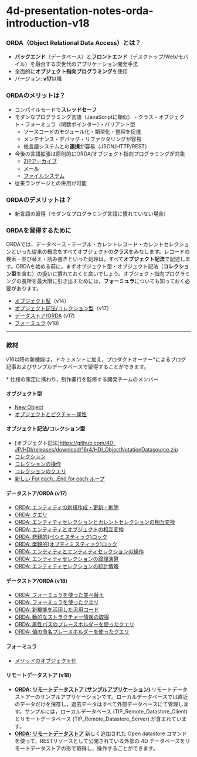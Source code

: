 # 4d-presentation-notes-orda-introduction-v18

### ORDA（Object Relational Data Access）とは？

* **バックエンド**（データベース）と**フロントエンド**（デスクトップ/Web/モバイル）を融合する次世代のアプリケーション開発手法
* 全面的に**オブジェクト指向プログラミング**を使用
* バージョン: **v17**以降

### ORDAのメリットは？

* コンパイルモードで**スレッドセーフ**
* モダンなプログラミング言語（JavaScriptに類似） - クラス・オブジェクト・フォーミュラ（関数ポインター）・バリアント型
  * ソースコードのモジュール化・類型化・整理を促進
  * メンテナンス・デバッグ・リファクタリングが容易
  * 他言語システムとの**連携**が容易（JSON/HTTP/REST）
* 今後の言語拡張は原則的にORDA/オブジェクト指向プログラミングが対象
  * [ZIPアーカイブ](https://doc.4d.com/4Dv18/4D/18/About-ZIP-Archives.300-4679649.ja.html)
  * [メール](https://doc.4d.com/4Dv18/4D/18/Mail.302-4504492.ja.html)
  * [ファイルシステム](https://doc.4d.com/4Dv18/4D/18/File-and-folder-object-pathnames.300-4506091.ja.html)
* 従来ランゲージとの併用が可能

### ORDAのデメリットは？

* 新言語の習得（モダンなプログラミング言語に慣れていない場合）

### ORDAを習得するために

ORDAでは，データベース・テーブル・カレントレコード・カレントセレクションといった従来の概念をすべてオブジェクトの**クラス**をみなします。レコードの検索・並び替え・読み書きといった処理は，すべて**オブジェクト記法**で記述します。ORDAを始める前に，まずオブジェクト型・オブジェクト記法（**コレクション型**を含む）の扱いに慣れておくと良いでしょう。オブジェクト指向プログラミングの長所を最大限に引き出すためには，**フォーミュラ**についても知っておく必要があります。

* [オブジェクト型](https://doc.4d.com/4Dv18/4D/18/Structure-of-4D-language-objects.300-4505646.ja.html)（v14）
* [オブジェクト記法/コレクション型](https://doc.4d.com/4Dv18/4D/18/Using-object-notation.300-4505639.ja.html)（v17）
* [データストア/ORDA](https://doc.4d.com/4Dv18/4D/18/Datastores.300-4575757.ja.html) (v17)
* [フォーミュラ](https://doc.4d.com/4Dv18/4D/18/Formula.301-4505749.ja.html) (v18)

---

### 教材

v16以降の新機能は，ドキュメントに加え，プロダクトオーナー\*によるブログ記事およびサンプルデータベースで習得することができます。

\* 仕様の策定に携わり，制作進行を監修する開発チームのメンバー

#### オブジェクト型

* [New Object](https://github.com/4D-JP/HDI/releases/download/16r3/HDI_NewObject.zip)
* [オブジェクトとピクチャー属性](https://github.com/4D-JP/HDI/releases/download/16r4/HDI_PictureObjectAttribute.zip)

#### オブジェクト記法/コレクション型

* [オブジェクト記法]https://github.com/4D-JP/HDI/releases/download/16r4/HDI_ObjectNotationDatasource.zip
* [コレクション](https://github.com/4D-JP/HDI/releases/download/16r4/HDI_UseCollections.zip)
* [コレクションの操作](https://github.com/4D-JP/HDI/releases/download/16r6/HDI_Collection_Members.zip)
* [コレクションのクエリ](https://github.com/4D-JP/HDI/releases/download/16r6/HDI_Collection_Query.zip)
* [新しい For each…End for each ループ](https://github.com/4D-JP/HDI/releases/download/17/HDI_ForEach.zip)

#### データストア/ORDA (v17)

* [ORDA: エンティティの新規作成・更新・削除](https://github.com/4D-JP/HDI/releases/download/17/HDI_ORDA_CRUD.zip)
* [ORDA: クエリ](https://github.com/4D-JP/HDI/releases/download/17/HDI_ORDA_Query.zip)
* [ORDA: エンティティセレクションとカレントセレクションの相互変換](https://github.com/4D-JP/HDI/releases/download/17/HDI_ORDA_Current_Selection_Bridge.zip)
* [ORDA: エンティティとオブジェクトの相互変換](https://github.com/4D-JP/HDI/releases/download/17/HDI_ORDA_Objects_And_Collections.zip)
* [ORDA: 悲観的(ペシミスティック)ロック](https://github.com/4D-JP/HDI/releases/download/17/HDI_ORDA_Pessimistic_Lock.zip)
* [ORDA: 楽観的(オプティミスティック)ロック](https://github.com/4D-JP/HDI/releases/download/17/HDI_ORDA_Optimistic_Lock.zip)
* [ORDA: エンティティとエンティティセレクションの操作](https://github.com/4D-JP/HDI/releases/download/17/HDI_ORDA_Handling_Entities.zip)
* [ORDA: エンティティセレクションの論理演算](https://github.com/4D-JP/HDI/releases/download/17/HDI_ORDA_Logical_Operators.zip)
* [ORDA: エンティティセレクションの統計情報](https://github.com/4D-JP/HDI/releases/download/17/HDI_ORDA_Statistics.zip)

#### データストア/ORDA (v18)

* [ORDA: フォーミュラを使った並べ替え](https://github.com/4D-JP/HDI/releases/download/17r6/HDI_Order_ByFormula.zip)
* [ORDA: フォーミュラを使ったクエリ](https://github.com/4D-JP/HDI/releases/download/17r6/HDI_Query_ByFormula.zip)
* [ORDA: 新機能を活用した汎用コード](https://github.com/4D-JP/HDI/releases/download/17r5/ORDA_Dynamic_Code.zip)
* [ORDA: 動的なストラクチャー情報の取得](https://github.com/4D-JP/HDI/releases/download/17r5/HDI_Database_Info.zip)
* [ORDA: 属性パスのプレースホルダーを使ったクエリ](https://github.com/4D-JP/HDI/releases/download/17r5/HDI_PlaceHolders_AttributePaths.zip)
* [ORDA: 値の命名プレースホルダーを使ったクエリ](https://github.com/4D-JP/HDI/releases/download/17r5/HDI_PlaceHolders_Values.zip)

#### フォーミュラ 

* [メソッドのオブジェクト化](https://github.com/4D-JP/HDI/releases/download/17r3/HDI_NewFormula.zip)

#### リモートデータストア (v18)

* **[ORDA: リモートデータストア (サンプルアプリケーション)](https://github.com/4D-JP/HDI/releases/download/18/TIP_Remote_Datastore.zip)** リモートデータストアーのサンプルアプリケーションです。ローカルデータベースでは直近のデータだけを保存し，過去データはすべて外部データベースにて管理します。サンプルには，ローカルデータベース (TIP_Remote_Datastore_Client) とリモートデータベース (TIP_Remote_Datastore_Server) が含まれています。
* **[ORDA: リモートデータストア](https://github.com/4D-JP/HDI/releases/download/18/HDI_Remote_Datastore.zip)** 新しく追加された Open datastore コマンドを使って，RESTリソースとして公開されている外部の 4D データベースをリモートデータストアの形で取得し，操作することができます。
